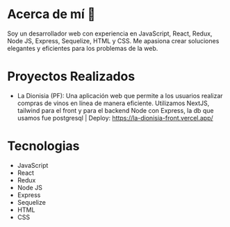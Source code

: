 # Acerca de mí 👋

Soy un desarrollador web con experiencia en JavaScript, React, Redux, Node JS, Express, Sequelize, HTML y CSS. Me apasiona crear soluciones elegantes y eficientes para los problemas de la web.

# Proyectos Realizados

- La Dionisia (PF): Una aplicación web que permite a los usuarios realizar compras de vinos en línea de manera eficiente. Utilizamos NextJS, tailwind para el front y para el backend Node con Express, la db que usamos fue postgresql | Deploy: https://la-dionisia-front.vercel.app/

# Tecnologias

- JavaScript
- React
- Redux
- Node JS
- Express
- Sequelize
- HTML
- CSS


<!--
**JuniorHuanca/JuniorHuanca** is a ✨ _special_ ✨ repository because its `README.md` (this file) appears on your GitHub profile.

Here are some ideas to get you started:

- 🔭 I’m currently working on ...
- 🌱 I’m currently learning ...
- 👯 I’m looking to collaborate on ...
- 🤔 I’m looking for help with ...
- 💬 Ask me about ...
- 📫 How to reach me: ...
- 😄 Pronouns: ...
- ⚡ Fun fact: ...
-->
